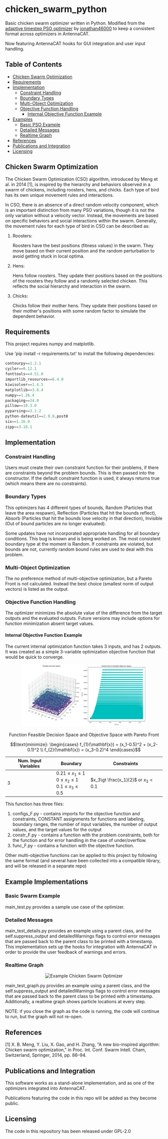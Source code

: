 # chicken_swarm_python

Basic chicken swarm optimizer written in Python.  Modified from the [adaptive timestep PSO optimizer](https://github.com/jonathan46000/pso_python) by [jonathan46000](https://github.com/jonathan46000) to keep a consistent format across optimizers in AntennaCAT.


Now featuring AntennaCAT hooks for GUI integration and user input handling.
 
## Table of Contents
* [Chicken Swarm Optimization](#chicken-swarm-optimization)
* [Requirements](#requirements)
* [Implementation](#implementation)
    * [Constraint Handling](#constraint-handling)
    * [Boundary Types](#boundary-types)
    * [Multi-Object Optimization](#multi-object-optimization)
    * [Objective Function Handling](#objective-function-handling)
      * [Internal Objective Function Example](internal-objective-function-example)
* [Examples](#example-implementations)
    * [Basic PSO Example](#basic-pso-example)
    * [Detailed Messages](#detailed-messages)
    * [Realtime Graph](#realtime-graph)
* [References](#references)
* [Publications and Integration](#publications-and-integration)
* [Licensing](#licensing)  

## Chicken Swarm Optimization

The Chicken Swarm Optimization (CSO) algorithm, introduced by Meng et al. in 2014 [1], is inspired by the hierarchy and behaviors observed in a swarm of chickens, including roosters, hens, and chicks. Each type of bird has its own unique movement rules and interactions.

In CSO, there is an absence of a direct random velocity component, which is an important distinction from many PSO variations, though it is not the only variation without a velocity vector. Instead, the movements are based on specific behaviors and social interactions within the swarm. Generally, the movement rules for each type of bird in CSO can be described as:

1) Roosters:

    Roosters have the best positions (fitness values) in the swarm. They move based on their current position and the random perturbation to avoid getting stuck in local optima.

2) Hens:

    Hens follow roosters. They update their positions based on the positions of the roosters they follow and a randomly selected chicken. This reflects the social hierarchy and interaction in the swarm.

3) Chicks:

    Chicks follow their mother hens. They update their positions based on their mother's positions with some random factor to simulate the dependent behavior.

## Requirements

This project requires numpy and matplotlib. 

Use 'pip install -r requirements.txt' to install the following dependencies:

```python
contourpy==1.2.1
cycler==0.12.1
fonttools==4.51.0
importlib_resources==6.4.0
kiwisolver==1.4.5
matplotlib==3.8.4
numpy==1.26.4
packaging==24.0
pillow==10.3.0
pyparsing==3.1.2
python-dateutil==2.9.0.post0
six==1.16.0
zipp==3.18.1

```

## Implementation
### Constraint Handling
Users must create their own constraint function for their problems, if there are constraints beyond the problem bounds.  This is then passed into the constructor. If the default constraint function is used, it always returns true (which means there are no constraints).

### Boundary Types
This optimizers has 4 different types of bounds, Random (Particles that leave the area respawn), Reflection (Particles that hit the bounds reflect), Absorb (Particles that hit the bounds lose velocity in that direction), Invisible (Out of bound particles are no longer evaluated).

Some updates have not incorporated appropriate handling for all boundary conditions.  This bug is known and is being worked on.  The most consistent boundary type at the moment is Random.  If constraints are violated, but bounds are not, currently random bound rules are used to deal with this problem. 

### Multi-Object Optimization
The no preference method of multi-objective optimization, but a Pareto Front is not calculated. Instead the best choice (smallest norm of output vectors) is listed as the output.

### Objective Function Handling
The optimizer minimizes the absolute value of the difference from the target outputs and the evaluated outputs.  Future versions may include options for function minimization absent target values. 

#### Internal Objective Function Example
The current internal optimization function takes 3 inputs, and has 2 outputs. It was created as a simple 3-variable optimization objective function that would be quick to converge.  
<p align="center">
        <img src="https://github.com/LC-Linkous/cat_swarm_python/blob/main/media/obj_func_pareto.png" alt="Function Feasible Decision Space and Objective Space with Pareto Front" height="200">
</p>
   <p align="center">Function Feasible Decision Space and Objective Space with Pareto Front</p>

```math
\text{minimize}: 
\begin{cases}
f_{1}(\mathbf{x}) = (x_1-0.5)^2 + (x_2-0.1)^2 \\
f_{2}(\mathbf{x}) = (x_3-0.2)^4
\end{cases}
```

| Num. Input Variables| Boundary | Constraints |
|----------|----------|----------|
| 3      | $0.21\leq x_1\leq 1$ <br> $0\leq x_2\leq 1$ <br> $0.1 \leq x_3\leq 0.5$  | $x_3\gt \frac{x_1}{2}$ or $x_3\lt 0.1$| 

This function has three files:
   1) configs_F.py - contains imports for the objective function and constraints, CONSTANT assignments for functions and labeling, boundary ranges, the number of input variables, the number of output values, and the target values for the output
   2) constr_F.py - contains a function with the problem constraints, both for the function and for error handling in the case of under/overflow. 
   3) func_F.py - contains a function with the objective function.

Other multi-objective functions can be applied to this project by following the same format (and several have been collected into a compatible library, and will be released in a separate repo)


## Example Implementations

### Basic Swarm Example
main_test.py provides a sample use case of the optimizer. 

### Detailed Messages
main_test_details.py provides an example using a parent class, and the self.suppress_output and detailedWarnings flags to control error messages that are passed back to the parent class to be printed with a timestamp. This implementation sets up the hooks for integration with AntennaCAT in order to provide the user feedback of warnings and errors.

### Realtime Graph

<p align="center">
        <img src="https://github.com/LC-Linkous/chicken_swarm_python/blob/main/media/chicken_swarm.gif" alt="Example Chicken Swarm Optimizer" height="200">
</p>

main_test_graph.py provides an example using a parent class, and the self.suppress_output and detailedWarnings flags to control error messages that are passed back to the parent class to be printed with a timestamp. Additionally, a realtime graph shows particle locations at every step. 

NOTE: if you close the graph as the code is running, the code will continue to run, but the graph will not re-open.

## References

[1] X. B. Meng, Y. Liu, X. Gao, and H. Zhang, "A new bio-inspired algorithm: Chicken swarm optimization," in Proc. Int. Conf. Swarm Intell. Cham, Switzerland, Springer, 2014, pp. 86–94.

## Publications and Integration
This software works as a stand-alone implementation, and as one of the optimizers integrated into AntennaCAT.

Publications featuring the code in this repo will be added as they become public.

## Licensing

The code in this repository has been released under GPL-2.0


